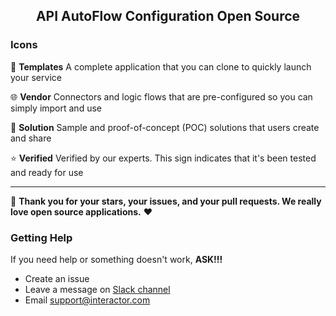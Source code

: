 <h2 align="center"> API AutoFlow Configuration Open Source</h2>

### Icons

🐾 **Templates**  A complete application that you can clone to quickly launch your service

🌐 **Vendor** Connectors and logic flows that are pre-configured so you can simply import and use

🧩 **Solution** Sample and proof-of-concept (POC) solutions that users create and share

⭐ **Verified** Verified by our experts. This sign indicates that it's been tested and ready for use


------

👏 **Thank you for your stars, your issues, and your pull requests. We really love open source applications.** ❤️ 


### Getting Help

If you need help or something doesn't work, **ASK!!!**

- Create an issue
- Leave a message on [Slack channel](https://join.slack.com/t/interactorteam/shared_invite/zt-eqx0mnh0-BkZWPzmh3DUJSTYxAJHmqw)
- Email support@interactor.com
